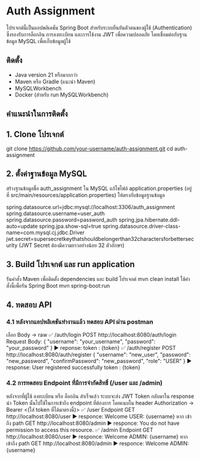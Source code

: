 # Auth Assignment

โปรเจกต์นี้เป็นแอปพลิเคชัน Spring Boot สำหรับระบบยืนยันตัวตนของผู้ใช้ (Authentication) ซึ่งรองรับการล็อกอิน การลงทะเบียน และการใช้งาน JWT เพื่อความปลอดภัย โดยเชื่อมต่อกับฐานข้อมูล MySQL เพื่อเก็บข้อมูลผู้ใช้

## ติดตั้ง
- Java version 21 หรือมากกว่า
- Maven หรือ Gradle (แนะนำ Maven)
- MySQLWorkbench
- Docker (สำหรับ run MySQLWorkbench)

## คำแนะนำในการติดตั้ง

## 1. Clone โปรเจกต์
git clone https://github.com/your-username/auth-assignment.git
cd auth-assignment

## 2. ตั้งค่าฐานข้อมูล MySQL
สร้างฐานข้อมูลชื่อ auth_assignment ใน MySQL
แก้ไขไฟล์ application.properties (อยู่ที่ src/main/resources/application.properties) ให้ตรงกับข้อมูลฐานข้อมูล

spring.datasource.url=jdbc:mysql://localhost:3306/auth_assignment
spring.datasource.username=user_auth
spring.datasource.password=password_auth
spring.jpa.hibernate.ddl-auto=update
spring.jpa.show-sql=true
spring.datasource.driver-class-name=com.mysql.cj.jdbc.Driver
jwt.secret=supersecretkeythatshouldbelongerthan32charactersforbettersecurity (JWT Secret ต้องมีความยาวอย่างน้อย 32 ตัวอักษร)


## 3. Build โปรเจกต์ และ run application
รันคำสั่ง Maven เพื่อติดตั้ง dependencies และ build โปรเจกต์
mvn clean install
ใช้คำสั่งนี้เพื่อรัน Spring Boot
mvn spring-boot:run

## 4. ทดสอบ API
### 4.1 หลังจากแอปพลิเคชันทำงานแล้ว ทดสอบ API ผ่าน postman
เลือก Body -> raw
✅ /auth/login
POST http://localhost:8080/auth/login
Request Body:
{
  "username": "your_username",
  "password": "your_password"
}
▶️ reponse: token : {token}
✅ /auth/register
POST http://localhost:8080/auth/register
{
  "username": "new_user",
  "password": "new_password",
  "confirmPassword": "new_password",
  "role": "USER"
}
▶️ response: User registered successfully token : {token}
### 4.2 การทดสอบ Endpoint ที่มีการจำกัดสิทธิ์ (/user และ /admin)
หลังจากที่ผู้ใช้ ลงทะเบียน หรือ ล็อกอิน สำเร็จแล้ว ระบบจะส่ง JWT Token กลับมาใน response
นำ Token นั้นไปใช้ในการเข้าถึง endpoint ที่ต้องการ โดยแนบใน header Authorization -> Bearer <(ใส่ token ที่ได้มาตรงนี้)>
✅ /user Endpoint
GET http://localhost:8080/user
▶️ responce: Welcome USER: {username}
หาก เข้าถึง path GET http://localhost:8080/admin
▶️ responce: You do not have permission to access this resource.
✅ /admin Endpoint
GET http://localhost:8080/user
▶️ responce: Welcome ADMIN: {username}
หาก เข้าถึง path GET http://localhost:8080/admin
▶️ responce: Welcome ADMIN: {username}
